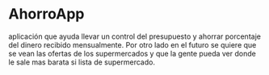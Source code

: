 # AhorroApp
aplicación que ayuda llevar un control del presupuesto y ahorrar porcentaje del dinero recibido mensualmente. Por otro lado en el futuro se quiere que se vean las ofertas de los supermercados y que la gente pueda ver donde le sale mas barata si lista de supermercado.
